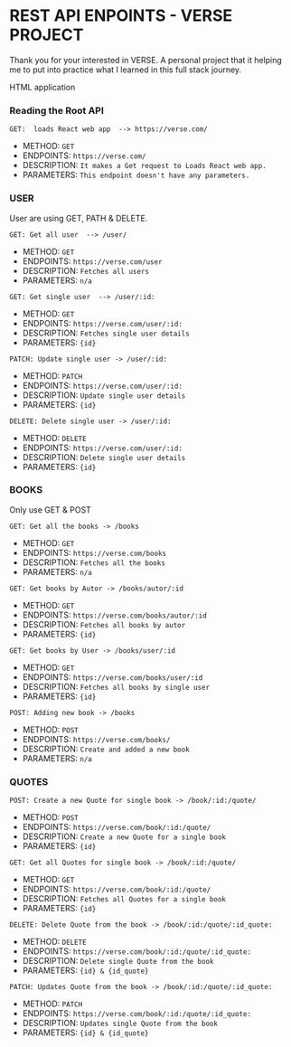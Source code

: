 

# REST API ENPOINTS - VERSE PROJECT

Thank you for your interested in VERSE. 
A personal project that it helping me to put into practice what I learned in this full stack journey.

HTML application

### Reading the Root API

`GET:  loads React web app  --> https://verse.com/ `

- METHOD: `GET`  
- ENDPOINTS:  `https://verse.com/`
- DESCRIPTION: `It makes a Get request to Loads React web app.`
- PARAMETERS: `This endpoint doesn't have any parameters.`


### USER 
User are using GET, PATH & DELETE.

`GET: Get all user  --> /user/ `
- METHOD: `GET`  
- ENDPOINTS:  `https://verse.com/user`
- DESCRIPTION: `Fetches all users`
- PARAMETERS: `n/a`

`GET: Get single user  --> /user/:id:  `
- METHOD: `GET`  
- ENDPOINTS:  `https://verse.com/user/:id:`
- DESCRIPTION: `Fetches single user details`
- PARAMETERS: `{id}`

`PATCH: Update single user -> /user/:id: `
- METHOD: `PATCH`  
- ENDPOINTS:  `https://verse.com/user/:id:`
- DESCRIPTION: `Update single user details`
- PARAMETERS: `{id}`

`DELETE: Delete single user -> /user/:id: `
- METHOD: `DELETE`  
- ENDPOINTS:  `https://verse.com/user/:id:`
- DESCRIPTION: `Delete single user details`
- PARAMETERS: `{id}`

### BOOKS
Only use GET & POST

`GET: Get all the books -> /books`
- METHOD: `GET`  
- ENDPOINTS:  `https://verse.com/books`
- DESCRIPTION: `Fetches all the books`
- PARAMETERS: `n/a`

`GET: Get books by Autor -> /books/autor/:id`
- METHOD: `GET`  
- ENDPOINTS:  `https://verse.com/books/autor/:id`
- DESCRIPTION: `Fetches all books by autor`
- PARAMETERS: `{id}`

`GET: Get books by User -> /books/user/:id`
- METHOD: `GET`  
- ENDPOINTS:  `https://verse.com/books/user/:id`
- DESCRIPTION: `Fetches all books by single user`
- PARAMETERS: `{id}`

`POST: Adding new book -> /books`
- METHOD: `POST`  
- ENDPOINTS:  `https://verse.com/books/`
- DESCRIPTION: `Create and added a new book`
- PARAMETERS: `n/a`

### QUOTES

`POST: Create a new Quote for single book -> /book/:id:/quote/`
- METHOD: `POST`  
- ENDPOINTS:  `https://verse.com/book/:id:/quote/`
- DESCRIPTION: `Create a new Quote for a single book`
- PARAMETERS: `{id}`

`GET: Get all Quotes for single book -> /book/:id:/quote/`
- METHOD: `GET`  
- ENDPOINTS:  `https://verse.com/book/:id:/quote/`
- DESCRIPTION: `Fetches all Quotes for a single book`
- PARAMETERS: `{id}`

`DELETE: Delete Quote from the book -> /book/:id:/quote/:id_quote:`
- METHOD: `DELETE`  
- ENDPOINTS:  `https://verse.com/book/:id:/quote/:id_quote:`
- DESCRIPTION: `Delete single Quote from the book`
- PARAMETERS: `{id} & {id_quote}`

`PATCH: Updates Quote from the book -> /book/:id:/quote/:id_quote:`
- METHOD: `PATCH`  
- ENDPOINTS:  `https://verse.com/book/:id:/quote/:id_quote:`
- DESCRIPTION: `Updates single Quote from the book`
- PARAMETERS: `{id} & {id_quote}`





